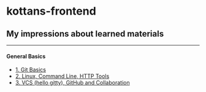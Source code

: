 # kottans-frontend

## My impressions about learned materials
---------------------------------------
#### General Basics 
* [1. Git Basics](task_0/impressions.md)
* [2. Linux, Command Line, HTTP Tools]()
* [3. VCS (hello gitty), GitHub and Collaboration]()
